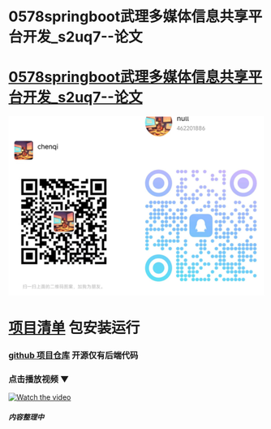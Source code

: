 # 0578springboot武理多媒体信息共享平台开发_s2uq7--论文


# [0578springboot武理多媒体信息共享平台开发_s2uq7--论文](https://github.com/GraduationProject-springboot/0578springboot)

![picture](https://raw.githubusercontent.com/GraduationProject-springboot/.github/main/img/wx.png)

# [项目清单](https://chenqi1990.site) 包安装运行

### [github 项目仓库](https://github.com/GraduationProject-springboot/allSpringbootProjects) 开源仅有后端代码

### 点击播放视频 ▼
[![Watch the video](https://i.sstatic.net/Vp2cE.png)](https://www.bilibili.com/video/BV1eMbYemE1U?p=76)


#####   内容整理中  











